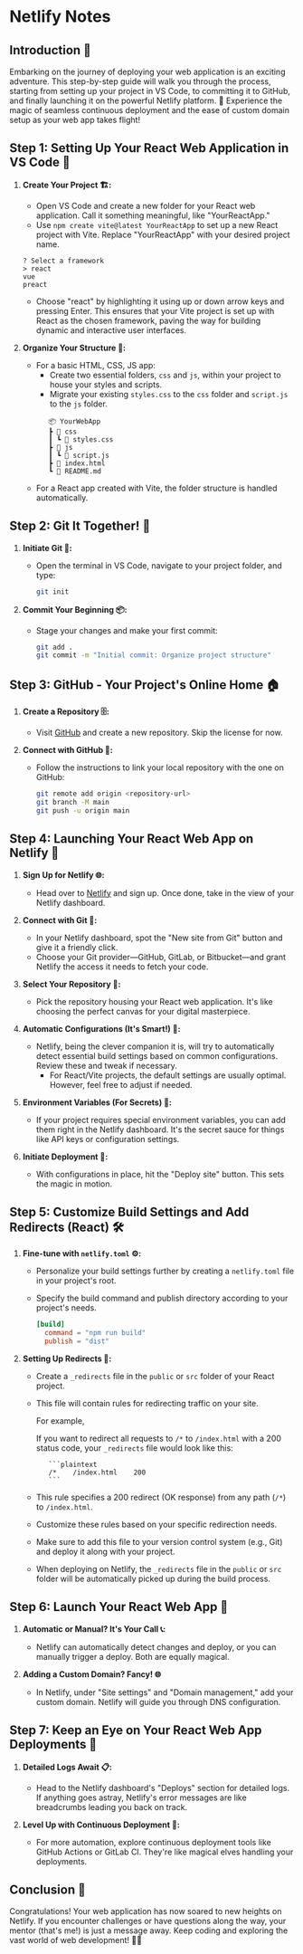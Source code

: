 # Netlify Notes

## Introduction 🌟

Embarking on the journey of deploying your web application is an exciting adventure. This step-by-step guide will walk you through the process, starting from setting up your project in VS Code, to committing it to GitHub, and finally launching it on the powerful Netlify platform. 🚀 Experience the magic of seamless continuous deployment and the ease of custom domain setup as your web app takes flight!

## Step 1: Setting Up Your React Web Application in VS Code 🚀

1. **Create Your Project 🏗️:**
   - Open VS Code and create a new folder for your React web application. Call it something meaningful, like "YourReactApp."
   - Use `npm create vite@latest YourReactApp` to set up a new React project with Vite. Replace "YourReactApp" with your desired project name.

   ```plaintext
   ? Select a framework
   > react
   vue
   preact
   ```

   - Choose "react" by highlighting it using up or down arrow keys and pressing Enter. This ensures that your Vite project is set up with React as the chosen framework, paving the way for building dynamic and interactive user interfaces.

2. **Organize Your Structure 🧱:**
   - For a basic HTML, CSS, JS app:
     - Create two essential folders, `css` and `js`, within your project to house your styles and scripts.
     - Migrate your existing `styles.css` to the `css` folder and `script.js` to the `js` folder.
     ```plaintext
        📦 YourWebApp
        ┣ 📂 css
        ┃ ┗ 📜 styles.css
        ┣ 📂 js
        ┃ ┗ 📜 script.js
        ┣ 📜 index.html
        ┗ 📜 README.md
     ```
   - For a React app created with Vite, the folder structure is handled automatically.

## Step 2: Git It Together! 🔄

1. **Initiate Git 🚀:**
   - Open the terminal in VS Code, navigate to your project folder, and type:
     ```bash
     git init
     ```

2. **Commit Your Beginning 📦:**
   - Stage your changes and make your first commit:
     ```bash
     git add .
     git commit -m "Initial commit: Organize project structure"
     ```

## Step 3: GitHub - Your Project's Online Home 🏠

1. **Create a Repository 🗄️:**
   - Visit [GitHub](https://github.com/) and create a new repository. Skip the license for now.

2. **Connect with GitHub 🔗:**
   - Follow the instructions to link your local repository with the one on GitHub:
     ```bash
     git remote add origin <repository-url>
     git branch -M main
     git push -u origin main
     ```

## Step 4: Launching Your React Web App on Netlify 🚀

1. **Sign Up for Netlify 🌐:**
   - Head over to [Netlify](https://www.netlify.com/) and sign up. Once done, take in the view of your Netlify dashboard.

2. **Connect with Git 🔄:**
   - In your Netlify dashboard, spot the "New site from Git" button and give it a friendly click.
   - Choose your Git provider—GitHub, GitLab, or Bitbucket—and grant Netlify the access it needs to fetch your code.

3. **Select Your Repository 📁:**
   - Pick the repository housing your React web application. It's like choosing the perfect canvas for your digital masterpiece.

4. **Automatic Configurations (It's Smart!) 🤖:**
   - Netlify, being the clever companion it is, will try to automatically detect essential build settings based on common configurations. Review these and tweak if necessary.
     - For React/Vite projects, the default settings are usually optimal. However, feel free to adjust if needed.

5. **Environment Variables (For Secrets) 🔐:**
   - If your project requires special environment variables, you can add them right in the Netlify dashboard. It's the secret sauce for things like API keys or configuration settings.

6. **Initiate Deployment 🚀:**
   - With configurations in place, hit the "Deploy site" button. This sets the magic in motion.

## Step 5: Customize Build Settings and Add Redirects (React) 🛠️

1. **Fine-tune with `netlify.toml` ⚙️:**

   - Personalize your build settings further by creating a `netlify.toml` file in your project's root.
   - Specify the build command and publish directory according to your project's needs.

     ```toml
     [build]
       command = "npm run build"
       publish = "dist"
     ```

2. **Setting Up Redirects 🔄:**

   - Create a `_redirects` file in the `public` or `src` folder of your React project.
   - This file will contain rules for redirecting traffic on your site.

     For example,

        If you want to redirect all requests to `/*` to `/index.html` with a 200 status code, your `_redirects` file would look like this:

            ```plaintext
            /*    /index.html    200
            ```

    - This rule specifies a 200 redirect (OK response) from any path (`/*`) to `/index.html`.
    - Customize these rules based on your specific redirection needs.

    - Make sure to add this file to your version control system (e.g., Git) and deploy it along with your project.

    - When deploying on Netlify, the `_redirects` file in the `public` or `src` folder will be automatically picked up during the build process.

## Step 6: Launch Your React Web App 🚀

1. **Automatic or Manual? It's Your Call 📞:**
   - Netlify can automatically detect changes and deploy, or you can manually trigger a deploy. Both are equally magical.

2. **Adding a Custom Domain? Fancy! 🌐**
   - In Netlify, under "Site settings" and "Domain management," add your custom domain. Netlify will guide you through DNS configuration.

## Step 7: Keep an Eye on Your React Web App Deployments 🚨

1. **Detailed Logs Await 📋:**
   - Head to the Netlify dashboard's "Deploys" section for detailed logs. If anything goes astray, Netlify's error messages are like breadcrumbs leading you back on track.

2. **Level Up with Continuous Deployment 🔄:**
   - For more automation, explore continuous deployment tools like GitHub Actions or GitLab CI. They're like magical elves handling your deployments.

## Conclusion 🎉

Congratulations! Your web application has now soared to new heights on Netlify. If you encounter challenges or have questions along the way, your mentor (that's me!) is just a message away. Keep coding and exploring the vast world of web development! 🚀🌐